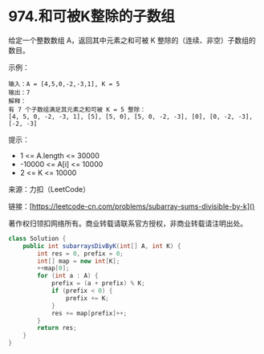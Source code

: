 # 974.和可被K整除的子数组
给定一个整数数组 A，返回其中元素之和可被 K 整除的（连续、非空）子数组的数目。

示例：

```
输入：A = [4,5,0,-2,-3,1], K = 5
输出：7
解释：
有 7 个子数组满足其元素之和可被 K = 5 整除：
[4, 5, 0, -2, -3, 1], [5], [5, 0], [5, 0, -2, -3], [0], [0, -2, -3], [-2, -3]
```

提示：

- 1 <= A.length <= 30000
- -10000 <= A[i] <= 10000
- 2 <= K <= 10000

来源：力扣（LeetCode）

链接：[https://leetcode-cn.com/problems/subarray-sums-divisible-by-k]()

著作权归领扣网络所有。商业转载请联系官方授权，非商业转载请注明出处。

```java
class Solution {
    public int subarraysDivByK(int[] A, int K) {
        int res = 0, prefix = 0;
        int[] map = new int[K];
        ++map[0];
        for (int a : A) {
            prefix = (a + prefix) % K;
            if (prefix < 0) {
                prefix += K;
            }
            res += map[prefix]++;
        }
        return res;
    }
}
```